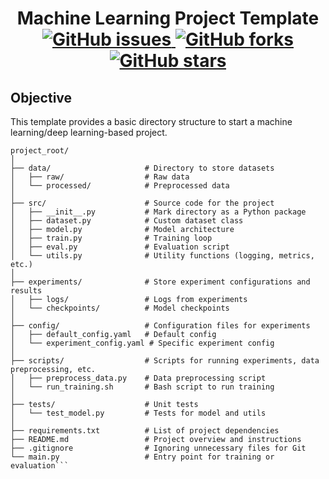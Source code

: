 <h1 align="center">
  Machine Learning Project Template
  <br />
  <a href="https://github.com/eho/ml-project-template/issues">
    <img
      alt="GitHub issues"
      src="https://img.shields.io/github/issues/eho/ml-project-template?logo=git&style=plastic"
    />
  </a>
  <a href="https://github.com/eho/ml-project-template/network">
    <img
      alt="GitHub forks"
      src="https://img.shields.io/github/forks/eho/ml-project-template?style=plastic&logo=github"
    />
  </a>
  <a href="https://github.com/eho/ml-project-template/stargazers">
    <img
      alt="GitHub stars"
      src="https://img.shields.io/github/stars/eho/ml-project-template?style=plastic&logo=github"
    />
  </a>
</h1>

## Objective

This template provides a basic directory structure to start a machine learning/deep learning-based project.

```
project_root/
│
├── data/                     # Directory to store datasets
│   ├── raw/                  # Raw data
│   └── processed/            # Preprocessed data
│
├── src/                      # Source code for the project
│   ├── __init__.py           # Mark directory as a Python package
│   ├── dataset.py            # Custom dataset class
│   ├── model.py              # Model architecture
│   ├── train.py              # Training loop
│   ├── eval.py               # Evaluation script
│   └── utils.py              # Utility functions (logging, metrics, etc.)
│
├── experiments/              # Store experiment configurations and results
│   ├── logs/                 # Logs from experiments
│   └── checkpoints/          # Model checkpoints
│
├── config/                   # Configuration files for experiments
│   ├── default_config.yaml   # Default config
│   └── experiment_config.yaml # Specific experiment config
│
├── scripts/                  # Scripts for running experiments, data preprocessing, etc.
│   ├── preprocess_data.py    # Data preprocessing script
│   └── run_training.sh       # Bash script to run training
│
├── tests/                    # Unit tests
│   └── test_model.py         # Tests for model and utils
│
├── requirements.txt          # List of project dependencies
├── README.md                 # Project overview and instructions
├── .gitignore                # Ignoring unnecessary files for Git
└── main.py                   # Entry point for training or evaluation```

```

